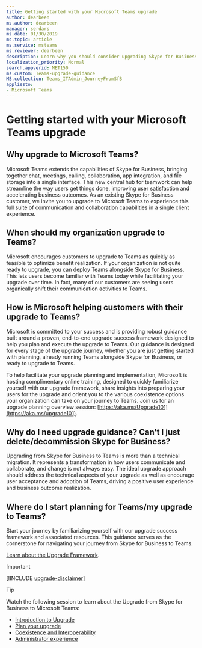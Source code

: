 ```yaml
---
title: Getting started with your Microsoft Teams upgrade
author: dearbeen
ms.author: dearbeen
manager: serdars
ms.date: 01/30/2019
ms.topic: article
ms.service: msteams
ms.reviewer: dearbeen
description: Learn why you should consider upgrading Skype for Business to Microsoft Teams. 
localization_priority: Normal
search.appverid: MET150
ms.custom: Teams-upgrade-guidance
MS.collection: Teams_ITAdmin_JourneyFromSfB
appliesto:
- Microsoft Teams
---
```


# Getting started with your Microsoft Teams upgrade

## Why upgrade to Microsoft Teams?

Microsoft Teams extends the capabilities of Skype for Business, bringing together chat, meetings, calling, collaboration, app integration, and file storage into a single interface. This new central hub for teamwork can help streamline the way users get things done, improving user satisfaction and accelerating business outcomes. As an existing Skype for Business customer, we invite you to upgrade to Microsoft Teams to experience this full suite of communication and collaboration capabilities in a single client experience.

## When should my organization upgrade to Teams?

Microsoft encourages customers to upgrade to Teams as quickly as feasible to optimize benefit realization. If your organization is not quite ready to upgrade, you can deploy Teams alongside Skype for Business. This lets users become familiar with Teams today while facilitating your upgrade over time. In fact, many of our customers are seeing users organically shift their communication activities to Teams.
 
## How is Microsoft helping customers with their upgrade to Teams? 

Microsoft is committed to your success and is providing robust guidance built around a proven, end-to-end upgrade success framework designed to help you plan and execute the upgrade to Teams. Our guidance is designed for every stage of the upgrade journey, whether you are just getting started with planning, already running Teams alongside Skype for Business, or ready to upgrade to Teams.

To help facilitate your upgrade planning and implementation, Microsoft is hosting complimentary online training, designed to quickly familiarize yourself with our upgrade framework, share insights into preparing your users for the upgrade and orient you to the various coexistence options your organization can take on your journey to Teams. Join us for an upgrade planning overview session: [https://aka.ms/Upgrade101](https://aka.ms/upgrade101).
 
## Why do I need upgrade guidance? Can’t I just delete/decommission Skype for Business? 

Upgrading from Skype for Business to Teams is more than a technical migration. It represents a transformation in how users communicate and collaborate, and change is not always easy. The ideal upgrade approach should address the technical aspects of your upgrade as well as encourage user acceptance and adoption of Teams, driving a positive user experience and business outcome realization. 

## Where do I start planning for Teams/my upgrade to Teams? 

Start your journey by familiarizing yourself with our upgrade success framework and associated resources. This guidance serves as the cornerstone for navigating your journey from Skype for Business to Teams.

[Learn about the Upgrade Framework](upgrade-framework.md).

> [!IMPORTANT]
> [!INCLUDE [upgrade-disclaimer](includes/upgrade-disclaimer.md)]

> [!Tip]
> Watch the following session to learn about the Upgrade from Skype for Business to Microsoft Teams:
> - [Introduction to Upgrade](https://aka.ms/teams-upgrade-intro)
> - [Plan your upgrade](https://aka.ms/teams-upgrade-plan)
> - [Coexistence and Interoperability](https://aka.ms/teams-upgrade-coexistence-interop)
> - [Administrator experience](https://aka.ms/teams-upgrade-admin)
